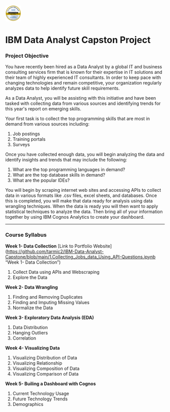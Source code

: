 ##### <img src="https://github.com/tarmic2/IBM-Data-Analyst-Capstone/blob/main/Data%20Analyst%20Capstone.png" width=10% height=10%>
# IBM Data Analyst Capston Project                                                                     

### Project Objective

You have recently been hired as a Data Analyst by a global IT and business consulting services firm that is known for their expertise in IT solutions and their team of highly experienced IT consultants.  In order to keep pace with changing technologies and remain competitive, your organization regularly analyzes data to help identify future skill requirements. 

As a Data Analyst, you will be assisting with this initiative and have been tasked with collecting data from various sources and identifying trends for this year's report on emerging skills. 

Your first task is to collect the top programming skills that are most in demand from various sources including:
1. Job postings
2. Training portals
3. Surveys

Once you have collected enough data, you will begin analyzing the data and identify insights and trends that may include the following:
1. What are the top programming languages in demand?
2. What are the top database skills in demand?
3. What are the popular IDEs?

You will begin by scraping internet web sites and accessing APIs to collect data in various formats like .csv files, excel sheets, and databases. Once this is completed, you will make that data ready for analysis using data wrangling techniques. When the data is ready you will then want to apply statistical techniques to analyze the data.  Then bring all of your information together by using  IBM Cognos Analytics to create your dashboard.
___

### Course Syllabus
**Week 1- Data Collection** [Link to Portfolio Website](https://github.com/tarmic2/IBM-Data-Analyst-Capstone/blob/main/1.Collecting_Jobs_data_Using_API-Questions.ipynb “Week 1- Data Collection”) 
1. Collect Data using APIs and Webscraping
2. Explore the Data

**Week 2- Data Wrangling**
1. Finding and Removing Duplicates
2. Finding and Imputing Missing Values
3. Normalize the Data

**Week 3- Exploratory Data Analysis (EDA)**
1. Data Distribution
2. Hanging Outliers
3. Correlation

**Week 4- Visualizing Data**
1. Visualizing Distribution of Data
2. Visualizing Relationship
3. Visualizing Composition of Data
4. Visualizing Comparison of Data

**Week 5- Builing a Dashboard with Cognos**
1. Current Technology Usage
2. Future Technology Trends 
3. Demographics



